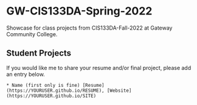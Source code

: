 # GW-CIS133DA-Spring-2022

Showcase for class projects from CIS133DA-Fall-2022 at Gateway Community College.

## Student Projects

If you would like me to share your resume and/or final project, please add an entry below.

    * Name (first only is fine) [Resume](https://YOURUSER.github.io/RESUME), [Website](https://YOURUSER.github.io/SITE)
